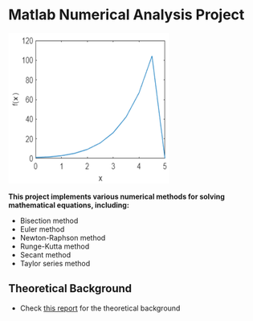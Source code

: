 # Matlab Numerical Analysis Project

<img src="https://github.com/ReemAlsharabi/Numerical_Analysis/blob/main/1.png" width="320" height="300" />

**This project implements various numerical methods for solving mathematical equations, including:**

* Bisection method
* Euler method
* Newton-Raphson method
* Runge-Kutta method
* Secant method
* Taylor series method

## Theoretical Background
* Check <a href="https://github.com/ReemAlsharabi/Numerical_Analysis/blob/main/Math310%20final%20project%20report_Leen_Rayanah_Reem%20Spring2022.pdf">this report</a> for the theoretical background
